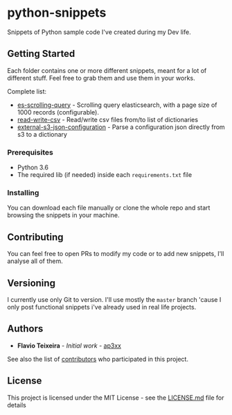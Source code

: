 # python-snippets

Snippets of Python sample code I've created during my Dev life.

## Getting Started

Each folder contains one or more different snippets, meant for a lot of different stuff.
Feel free to grab them and use them in your works.

Complete list:

* [es-scrolling-query](./es-scrolling-query) - Scrolling query elasticsearch, with a page size of 1000 records (configurable).
* [read-write-csv](./read-write-csv) - Read/write csv files from/to list of dictionaries
* [external-s3-json-configuration](./external-s3-json-configuration) - Parse a configuration json directly from s3 to a dictionary

### Prerequisites

* Python 3.6
* The required lib (if needed) inside each `requirements.txt` file

### Installing

You can download each file manually or clone the whole repo and start browsing the snippets in your machine.

## Contributing

You can feel free to open PRs to modify my code or to add new snippets, I'll analyse all of them. 

## Versioning

I currently use only Git to version.
I'll use mostly the `master` branch 'cause I only post functional snippets i've already used in real life projects.

## Authors

* **Flavio Teixeira** - *Initial work* - [ap3xx](https://github.com/ap3xx)

See also the list of [contributors](https://github.com/ap3xx/python-snippets/graphs/contributors) who participated in this project.

## License

This project is licensed under the MIT License - see the [LICENSE.md](LICENSE.md) file for details

